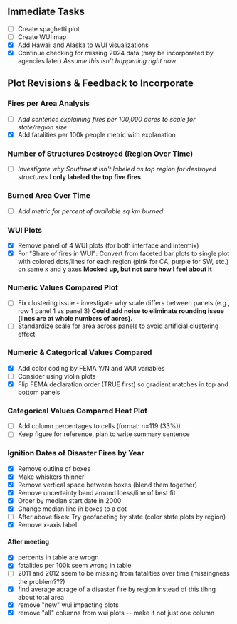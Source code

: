 ## Immediate Tasks
- [ ] Create spaghetti plot
- [ ] Create WUI map
- [X] Add Hawaii and Alaska to WUI visualizations
- [X] Continue checking for missing 2024 data (may be incorporated by agencies later) _Assume this isn't happening right now_

## Plot Revisions & Feedback to Incorporate

### Fires per Area Analysis
- [ ] _Add sentence explaining fires per 100,000 acres to scale for state/region size_
- [X] Add fatalities per 100k people metric with explanation

### Number of Structures Destroyed (Region Over Time)
- [ ] _Investigate why Southwest isn't labeled as top region for destroyed structures_ **I only labeled the top five fires.**

### Burned Area Over Time
- [ ] _Add metric for percent of available sq km burned_

### WUI Plots
- [X] Remove panel of 4 WUI plots (for both interface and intermix)
- [X] For "Share of fires in WUI": Convert from faceted bar plots to single plot with colored dots/lines for each region (pink for CA, purple for SW, etc.) on same x and y axes **Mocked up, but not sure how I feel about it**

### Numeric Values Compared Plot
- [ ] Fix clustering issue - investigate why scale differs between panels (e.g., row 1 panel 1 vs panel 3) **Could add noise to eliminate rounding issue (lines are at whole numbers of acres).**
- [ ] Standardize scale for area across panels to avoid artificial clustering effect

### Numeric & Categorical Values Compared
- [X] Add color coding by FEMA Y/N and WUI variables
- [ ] Consider using violin plots
- [X] Flip FEMA declaration order (TRUE first) so gradient matches in top and bottom panels

### Categorical Values Compared Heat Plot
- [ ] Add column percentages to cells (format: n=119 (33%))
- [ ] Keep figure for reference, plan to write summary sentence

### Ignition Dates of Disaster Fires by Year
- [x] Remove outline of boxes
- [x] Make whiskers thinner
- [x] Remove vertical space between boxes (blend them together)
- [x] Remove uncertainty band around loess/line of best fit
- [x] Order by median start date in 2000
- [x] Change median line in boxes to a dot
- [ ] After above fixes: Try geofaceting by state (color state plots by region)
- [x] Remove x-axis label

#### After meeting

- [x] percents in table are wrogn
- [x] fatalities per 100k seem wrong in table
- [ ] 2011 and 2012 seem to be missing from fatalities over time (missingness the problem???)
- [x] find average acrage of a disaster fire by region instead of this tihng about total area
- [x] remove "new" wui impacting plots
- [x] remove "all" columns from wui plots -- make it not just one column
